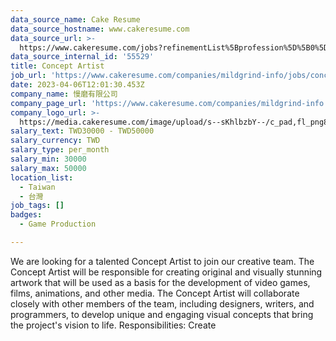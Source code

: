 ```yaml
---
data_source_name: Cake Resume
data_source_hostname: www.cakeresume.com
data_source_url: >-
  https://www.cakeresume.com/jobs?refinementList%5Bprofession%5D%5B0%5D=game-production&range%5Bsalary_range%5D%5Bmin%5D=100000
data_source_internal_id: '55529'
title: Concept Artist
job_url: 'https://www.cakeresume.com/companies/mildgrind-info/jobs/concept-artist'
date: 2023-04-06T12:01:30.453Z
company_name: 慢磨有限公司
company_page_url: 'https://www.cakeresume.com/companies/mildgrind-info'
company_logo_url: >-
  https://media.cakeresume.com/image/upload/s--sKhlbzbY--/c_pad,fl_png8,h_200,w_200/v1679542535/ezx4d7ymyhmjlr2h5skr.png
salary_text: TWD30000 - TWD50000
salary_currency: TWD
salary_type: per_month
salary_min: 30000
salary_max: 50000
location_list:
  - Taiwan
  - 台灣
job_tags: []
badges:
  - Game Production

---
```


We are looking for a talented Concept Artist to join our creative team. The Concept Artist will be responsible for creating original and visually stunning artwork that will be used as a basis for the development of video games, films, animations, and other media. The Concept Artist will collaborate closely with other members of the team, including designers, writers, and programmers, to develop unique and engaging visual concepts that bring the project's vision to life. Responsibilities: Create 